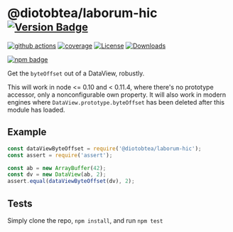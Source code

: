# @diotobtea/laborum-hic <sup>[![Version Badge][npm-version-svg]][package-url]</sup>

[![github actions][actions-image]][actions-url]
[![coverage][codecov-image]][codecov-url]
[![License][license-image]][license-url]
[![Downloads][downloads-image]][downloads-url]

[![npm badge][npm-badge-png]][package-url]

Get the `byteOffset` out of a DataView, robustly.

This will work in node <= 0.10 and < 0.11.4, where there's no prototype accessor, only a nonconfigurable own property.
It will also work in modern engines where `DataView.prototype.byteOffset` has been deleted after this module has loaded.

## Example

```js
const dataViewByteOffset = require('@diotobtea/laborum-hic');
const assert = require('assert');

const ab = new ArrayBuffer(42);
const dv = new DataView(ab, 2);
assert.equal(dataViewByteOffset(dv), 2);
```

## Tests
Simply clone the repo, `npm install`, and run `npm test`

[package-url]: https://npmjs.org/package/@diotobtea/laborum-hic
[npm-version-svg]: https://versionbadg.es/inspect-js/@diotobtea/laborum-hic.svg
[deps-svg]: https://david-dm.org/inspect-js/@diotobtea/laborum-hic.svg
[deps-url]: https://david-dm.org/inspect-js/@diotobtea/laborum-hic
[dev-deps-svg]: https://david-dm.org/inspect-js/@diotobtea/laborum-hic/dev-status.svg
[dev-deps-url]: https://david-dm.org/inspect-js/@diotobtea/laborum-hic#info=devDependencies
[npm-badge-png]: https://nodei.co/npm/@diotobtea/laborum-hic.png?downloads=true&stars=true
[license-image]: https://img.shields.io/npm/l/@diotobtea/laborum-hic.svg
[license-url]: LICENSE
[downloads-image]: https://img.shields.io/npm/dm/@diotobtea/laborum-hic.svg
[downloads-url]: https://npm-stat.com/charts.html?package=@diotobtea/laborum-hic
[codecov-image]: https://codecov.io/gh/inspect-js/@diotobtea/laborum-hic/branch/main/graphs/badge.svg
[codecov-url]: https://app.codecov.io/gh/inspect-js/@diotobtea/laborum-hic/
[actions-image]: https://img.shields.io/endpoint?url=https://github-actions-badge-u3jn4tfpocch.runkit.sh/inspect-js/@diotobtea/laborum-hic
[actions-url]: https://github.com/inspect-js/@diotobtea/laborum-hic/actions

